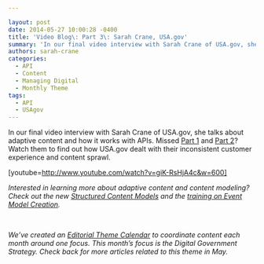 ```yaml
---

layout: post
date: 2014-05-27 10:00:28 -0400
title: 'Video Blog\: Part 3\: Sarah Crane, USA.gov'
summary: 'In our final video interview with Sarah Crane of USA.gov, she talks about adaptive content and how it works with APIs. Missed&nbsp;Part 1 and Part 2? Watch them to find out how USA.gov dealt with their inconsistent customer experience&nbsp;and content sprawl. [youtube=http\://www.youtube.com/watch?v=giK-RsHjA4c&amp;amp;w=600] Interested in learning more about adaptive content and content modeling? Check out the'
authors: sarah-crane
categories:
  - API
  - Content
  - Managing Digital
  - Monthly Theme
tags:
  - API
  - USAgov
---
```


In our final video interview with Sarah Crane of USA.gov, she talks about adaptive content and how it works with APIs. Missed [Part 1](https://www.WHATEVER/2014/05/12/video-blog-sarah-crane-usa-gov/ "Video Blog: Sarah Crane, USA.gov") and [Part 2](https://www.WHATEVER/2014/05/19/video-blog-part-2-sarah-crane-usa-gov/ "Video Blog: Part 2: Sarah Crane, USA.gov")? Watch them to find out how USA.gov dealt with their inconsistent customer experience and content sprawl.

[youtube=http://www.youtube.com/watch?v=giK-RsHjA4c&w=600]
  
_Interested in learning more about adaptive content and content modeling? Check out the new [Structured Content Models](https://www.WHATEVER/2014/05/05/government-open-and-structured-content-models-are-here/ "Government Open and Structured Content Models Are Here!") and the [training on Event Model Creation](https://www.WHATEVER/event/what-structured-content-can-do-for-you-event-model/ "What Structured Content Can Do For You: Event Model")._

&nbsp;

_We&#8217;ve created an [Editorial Theme Calendar](https://www.WHATEVER/join-digitalgov/#guidelines) to coordinate content each month around one focus. This month&#8217;s focus is the Digital Government Strategy. Check back for more articles related to this theme in May._
